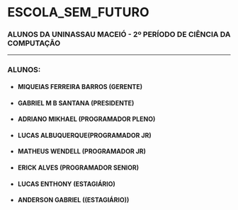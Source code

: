 # ESCOLA_SEM_FUTURO  
### ALUNOS DA UNINASSAU MACEIÓ - 2º PERÍODO DE CIÊNCIA DA COMPUTAÇÃO

---

### ALUNOS:

- #### MIQUEIAS FERREIRA BARROS (GERENTE)

- #### GABRIEL M B SANTANA (PRESIDENTE)

- #### ADRIANO MIKHAEL (PROGRAMADOR PLENO)

- #### LUCAS ALBUQUERQUE(PROGRAMADOR JR)

- #### MATHEUS WENDELL (PROGRAMADOR JR)

- #### ERICK ALVES (PROGRAMADOR SENIOR)

- #### LUCAS ENTHONY (ESTAGIÁRIO)

- #### ANDERSON GABRIEL ((ESTAGIÁRIO))
